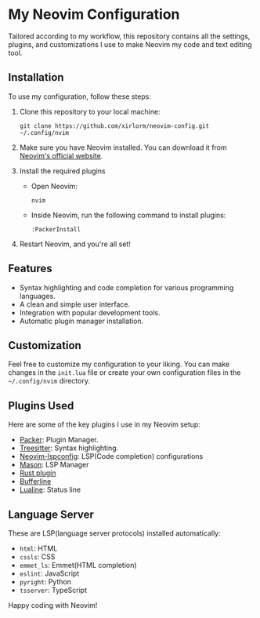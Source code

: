 # My Neovim Configuration

Tailored according to my workflow, this repository contains all the settings,
plugins, and customizations I use to make Neovim my code and text editing tool.

## Installation

To use my configuration, follow these steps:

1. Clone this repository to your local machine:

   ```shell
   git clone https://github.com/xirlorm/neovim-config.git ~/.config/nvim
   ```

2. Make sure you have Neovim installed. You can download it from [Neovim's official website](https://neovim.io/).

3. Install the required plugins

   - Open Neovim:

     ```shell
     nvim
     ```

   - Inside Neovim, run the following command to install plugins:

     ```vim
     :PackerInstall
     ```
4. Restart Neovim, and you're all set!

## Features

- Syntax highlighting and code completion for various programming languages.
- A clean and simple user interface.
- Integration with popular development tools.
- Automatic plugin manager installation.

## Customization

Feel free to customize my configuration to your liking. You can make changes in
the `init.lua` file or create your own configuration files in the `~/.config/nvim` directory.

## Plugins Used

Here are some of the key plugins I use in my Neovim setup:

- [Packer](https://github.com/wbthomason/packer.nvim): Plugin Manager.
- [Treesitter](https://github.com/nvim-treesitter/nvim-treesitter): Syntax highlighting.
- [Neovim-lspconfig](https://github.com/neovim/nvim-lspconfig): LSP(Code completion) configurations
- [Mason](https://github.com/williamboman/mason.nvim): LSP Manager
- [Rust plugin](https://github.com/rust-lang/rust.vim)
- [Bufferline](https://github.com/akinsho/bufferline.nvim)
- [Lualine](https://github.com/nvim-lualine/lualine.nvim): Status line

## Language Server

These are LSP(language server protocols) installed automatically:

- `html`: HTML
- `cssls`: CSS
- `emmet_ls`: Emmet(HTML completion)
- `eslint`: JavaScript
- `pyright`: Python
- `tsserver`: TypeScript

Happy coding with Neovim!
